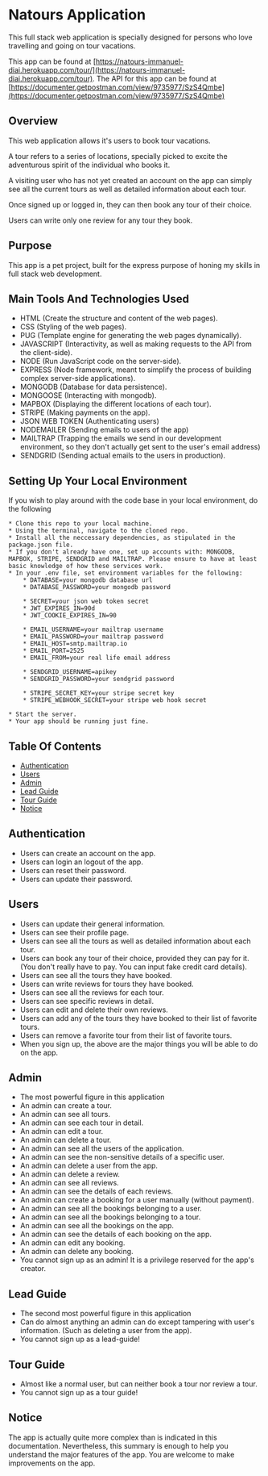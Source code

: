 # Natours Application

This full stack web application is specially designed for persons who love travelling and going on tour vacations.

This app can be found at [https://natours-immanuel-diai.herokuapp.com/tour/](https://natours-immanuel-diai.herokuapp.com/tour).
The API for this app can be found at [https://documenter.getpostman.com/view/9735977/SzS4Qmbe](https://documenter.getpostman.com/view/9735977/SzS4Qmbe)

## Overview
This web application allows it's users to book tour vacations.

A tour refers to a series of locations, specially picked to excite the adventurous spirit of the individual who books it.

A visiting user who has not yet created an account on the app can simply see all the current tours as well as detailed information about each tour.

Once signed up or logged in, they can then book any tour of their choice.

Users can write only one review for any tour they book.

## Purpose
This app is a pet project, built for the express purpose of honing my skills in full stack web development.

## Main Tools And Technologies Used
* HTML (Create the structure and content of the web pages).
* CSS (Styling of the web pages).
* PUG (Template engine for generating the web pages dynamically).
* JAVASCRIPT (Interactivity, as well as making requests to the API from the client-side).
* NODE (Run JavaScript code on the server-side).
* EXPRESS (Node framework, meant to simplify the process of building complex server-side applications).
* MONGODB (Database for data persistence).
* MONGOOSE (Interacting with mongodb).
* MAPBOX (Displaying the different locations of each tour).
* STRIPE (Making payments on the app).
* JSON WEB TOKEN (Authenticating users)
* NODEMAILER (Sending emails to users of the app)
* MAILTRAP (Trapping the emails we send in our development environment, so they don't actually get sent to the user's email address)
* SENDGRID (Sending actual emails to the users in production).

## Setting Up Your Local Environment
If you wish to play around with the code base in your local environment, do the following
```
* Clone this repo to your local machine.
* Using the terminal, navigate to the cloned repo.
* Install all the neccessary dependencies, as stipulated in the package.json file.
* If you don't already have one, set up accounts with: MONGODB, MAPBOX, STRIPE, SENDGRID and MAILTRAP. Please ensure to have at least basic knowledge of how these services work.
* In your .env file, set environment variables for the following:
    * DATABASE=your mongodb database url
    * DATABASE_PASSWORD=your mongodb password

    * SECRET=your json web token secret
    * JWT_EXPIRES_IN=90d
    * JWT_COOKIE_EXPIRES_IN=90

    * EMAIL_USERNAME=your mailtrap username
    * EMAIL_PASSWORD=your mailtrap password
    * EMAIL_HOST=smtp.mailtrap.io
    * EMAIL_PORT=2525
    * EMAIL_FROM=your real life email address

    * SENDGRID_USERNAME=apikey
    * SENDGRID_PASSWORD=your sendgrid password

    * STRIPE_SECRET_KEY=your stripe secret key
    * STRIPE_WEBHOOK_SECRET=your stripe web hook secret

* Start the server.
* Your app should be running just fine.
```

## Table Of Contents
- [Authentication](#authentication)
- [Users](#users)
- [Admin](#admin)
- [Lead Guide](#lead-guide)
- [Tour Guide](#tour-guide)
- [Notice](#notice)

## Authentication
* Users can create an account on the app.
* Users can login an logout of the app.
* Users can reset their password.
* Users can update their password.

## Users
* Users can update their general information.
* Users can see their profile page.
* Users can see all the tours as well as detailed information about each tour.
* Users can book any tour of their choice, provided they can pay for it. (You don't really have to pay. You can input fake credit card details).
* Users can see all the tours they have booked.
* Users can write reviews for tours they have booked.
* Users can see all the reviews for each tour.
* Users can see specific reviews in detail.
* Users can edit and delete their own reviews.
* Users can add any of the tours they have booked to their list of favorite tours.
* Users can remove a favorite tour from their list of favorite tours.
* When you sign up, the above are the major things you will be able to do on the app.

## Admin
* The most powerful figure in this application
* An admin can create a tour.
* An admin can see all tours.
* An admin can see each tour in detail.
* An admin can edit a tour.
* An admin can delete a tour.
* An admin can see all the users of the application.
* An admin can see the non-sensitive details of a specific user.
* An admin can delete a user from the app.
* An admin can delete a review.
* An admin can see all reviews.
* An admin can see the details of each reviews.
* An admin can create a booking for a user manually (without payment).
* An admin can see all the bookings belonging to a user.
* An admin can see all the bookings belonging to a tour.
* An admin can see all the bookings on the app.
* An admin can see the details of each booking on the app.
* An admin can edit any booking.
* An admin can delete any booking.
* You cannot sign up as an admin! It is a privilege reserved for the app's creator.

## Lead Guide
* The second most powerful figure in this application
* Can do almost anything an admin can do except tampering with user's information. (Such as deleting a user from the app).
* You cannot sign up as a lead-guide!

## Tour Guide
* Almost like a normal user, but can neither book a tour nor review a tour.
* You cannot sign up as a tour guide!

## Notice
The app is actually quite more complex than is indicated in this documentation.
Nevertheless, this summary is enough to help you understand the major features of the app.
You are welcome to make improvements on the app.
